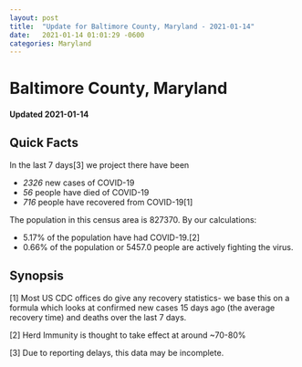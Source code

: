 ```yaml
---
layout: post
title:  "Update for Baltimore County, Maryland - 2021-01-14"
date:   2021-01-14 01:01:29 -0600
categories: Maryland
---
```


# Baltimore County, Maryland
#### Updated 2021-01-14

## Quick Facts

In the last 7 days[3] we project there have been
- *2326* new cases of COVID-19
- *56* people have died of COVID-19
- *716* people have recovered from COVID-19[1]

The population in this census area is 827370. By our calculations:
- 5.17% of the population have had COVID-19.[2]
- 0.66% of the population or 5457.0 people are actively fighting the virus.

## Synopsis




[1] Most US CDC offices do give any recovery statistics- we base this on a formula which looks at confirmed new cases
15 days ago (the average recovery time) and deaths over the last 7 days.

[2] Herd Immunity is thought to take effect at around ~70-80%

[3] Due to reporting delays, this data may be incomplete.
 
    